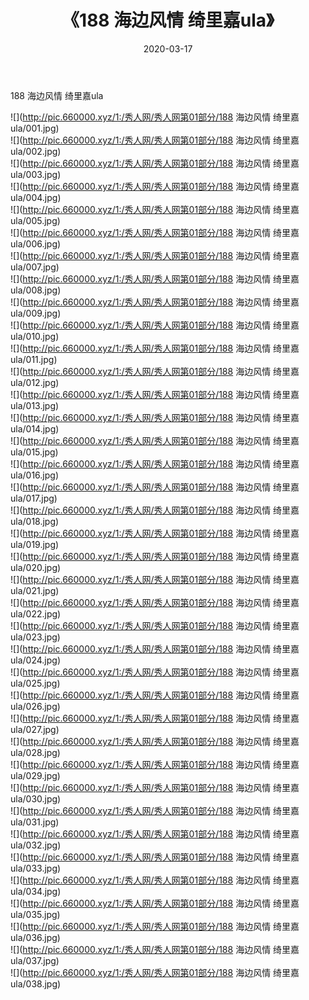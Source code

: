 ﻿---
layout: post
title:  《188 海边风情 绮里嘉ula》
date:   2020-03-17
img: http://pic.660000.xyz/1:/秀人网/秀人网第01部分/188 海边风情 绮里嘉ula/000.jpg
categories: [美女, 清纯, 唯美]
---

188 海边风情 绮里嘉ula

  ![](http://pic.660000.xyz/1:/秀人网/秀人网第01部分/188 海边风情 绮里嘉ula/001.jpg) <br> ![](http://pic.660000.xyz/1:/秀人网/秀人网第01部分/188 海边风情 绮里嘉ula/002.jpg) <br> ![](http://pic.660000.xyz/1:/秀人网/秀人网第01部分/188 海边风情 绮里嘉ula/003.jpg) <br> ![](http://pic.660000.xyz/1:/秀人网/秀人网第01部分/188 海边风情 绮里嘉ula/004.jpg) <br> ![](http://pic.660000.xyz/1:/秀人网/秀人网第01部分/188 海边风情 绮里嘉ula/005.jpg) <br> ![](http://pic.660000.xyz/1:/秀人网/秀人网第01部分/188 海边风情 绮里嘉ula/006.jpg) <br> ![](http://pic.660000.xyz/1:/秀人网/秀人网第01部分/188 海边风情 绮里嘉ula/007.jpg) <br> ![](http://pic.660000.xyz/1:/秀人网/秀人网第01部分/188 海边风情 绮里嘉ula/008.jpg) <br> ![](http://pic.660000.xyz/1:/秀人网/秀人网第01部分/188 海边风情 绮里嘉ula/009.jpg) <br> ![](http://pic.660000.xyz/1:/秀人网/秀人网第01部分/188 海边风情 绮里嘉ula/010.jpg) <br> ![](http://pic.660000.xyz/1:/秀人网/秀人网第01部分/188 海边风情 绮里嘉ula/011.jpg) <br> ![](http://pic.660000.xyz/1:/秀人网/秀人网第01部分/188 海边风情 绮里嘉ula/012.jpg) <br> ![](http://pic.660000.xyz/1:/秀人网/秀人网第01部分/188 海边风情 绮里嘉ula/013.jpg) <br> ![](http://pic.660000.xyz/1:/秀人网/秀人网第01部分/188 海边风情 绮里嘉ula/014.jpg) <br> ![](http://pic.660000.xyz/1:/秀人网/秀人网第01部分/188 海边风情 绮里嘉ula/015.jpg) <br> ![](http://pic.660000.xyz/1:/秀人网/秀人网第01部分/188 海边风情 绮里嘉ula/016.jpg) <br> ![](http://pic.660000.xyz/1:/秀人网/秀人网第01部分/188 海边风情 绮里嘉ula/017.jpg) <br> ![](http://pic.660000.xyz/1:/秀人网/秀人网第01部分/188 海边风情 绮里嘉ula/018.jpg) <br> ![](http://pic.660000.xyz/1:/秀人网/秀人网第01部分/188 海边风情 绮里嘉ula/019.jpg) <br> ![](http://pic.660000.xyz/1:/秀人网/秀人网第01部分/188 海边风情 绮里嘉ula/020.jpg) <br> ![](http://pic.660000.xyz/1:/秀人网/秀人网第01部分/188 海边风情 绮里嘉ula/021.jpg) <br> ![](http://pic.660000.xyz/1:/秀人网/秀人网第01部分/188 海边风情 绮里嘉ula/022.jpg) <br> ![](http://pic.660000.xyz/1:/秀人网/秀人网第01部分/188 海边风情 绮里嘉ula/023.jpg) <br> ![](http://pic.660000.xyz/1:/秀人网/秀人网第01部分/188 海边风情 绮里嘉ula/024.jpg) <br> ![](http://pic.660000.xyz/1:/秀人网/秀人网第01部分/188 海边风情 绮里嘉ula/025.jpg) <br> ![](http://pic.660000.xyz/1:/秀人网/秀人网第01部分/188 海边风情 绮里嘉ula/026.jpg) <br> ![](http://pic.660000.xyz/1:/秀人网/秀人网第01部分/188 海边风情 绮里嘉ula/027.jpg) <br> ![](http://pic.660000.xyz/1:/秀人网/秀人网第01部分/188 海边风情 绮里嘉ula/028.jpg) <br> ![](http://pic.660000.xyz/1:/秀人网/秀人网第01部分/188 海边风情 绮里嘉ula/029.jpg) <br> ![](http://pic.660000.xyz/1:/秀人网/秀人网第01部分/188 海边风情 绮里嘉ula/030.jpg) <br> ![](http://pic.660000.xyz/1:/秀人网/秀人网第01部分/188 海边风情 绮里嘉ula/031.jpg) <br> ![](http://pic.660000.xyz/1:/秀人网/秀人网第01部分/188 海边风情 绮里嘉ula/032.jpg) <br> ![](http://pic.660000.xyz/1:/秀人网/秀人网第01部分/188 海边风情 绮里嘉ula/033.jpg) <br> ![](http://pic.660000.xyz/1:/秀人网/秀人网第01部分/188 海边风情 绮里嘉ula/034.jpg) <br> ![](http://pic.660000.xyz/1:/秀人网/秀人网第01部分/188 海边风情 绮里嘉ula/035.jpg) <br> ![](http://pic.660000.xyz/1:/秀人网/秀人网第01部分/188 海边风情 绮里嘉ula/036.jpg) <br> ![](http://pic.660000.xyz/1:/秀人网/秀人网第01部分/188 海边风情 绮里嘉ula/037.jpg) <br> ![](http://pic.660000.xyz/1:/秀人网/秀人网第01部分/188 海边风情 绮里嘉ula/038.jpg) <br>